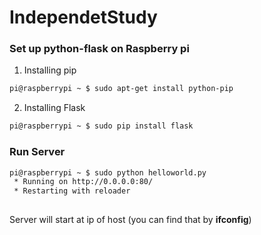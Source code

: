 # IndependetStudy

### Set up python-flask on Raspberry pi 
1. Installing pip
```bash
pi@raspberrypi ~ $ sudo apt-get install python-pip
```
2. Installing Flask 
```bash
pi@raspberrypi ~ $ sudo pip install flask
```

### Run Server
```bash 
pi@raspberrypi ~ $ sudo python helloworld.py
 * Running on http://0.0.0.0:80/ 
 * Restarting with reloader
 
```
Server will start at ip of host (you can find that by __ifconfig__)
 
